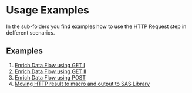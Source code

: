 # Usage Examples

In the sub-folders you find examples how to use the HTTP Request step in defferent scenarios. 

## Examples 

1. [Enrich Data Flow using GET I](../extras/EnrichDataFlow_GET_I)
2. [Enrich Data Flow using GET II](../extras/EnrichDataFlow_GET_II)
3. [Enrich Data Flow using POST](../extras/EnrichDataFlow_POST)
4. [Moving HTTP result to macro and output to SAS Library](../extras/OutputToSASLib)

